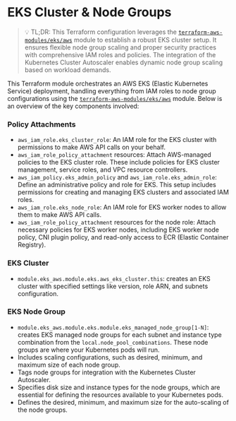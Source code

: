 # EKS Cluster & Node Groups

> 💡 TL;DR: This Terraform configuration leverages the [`terraform-aws-modules/eks/aws`](https://registry.terraform.io/modules/terraform-aws-modules/eks/aws/latest) module to establish a robust EKS cluster setup. It ensures flexible node group scaling and proper security practices with comprehensive IAM roles and policies. The integration of the Kubernetes Cluster Autoscaler enables dynamic node group scaling based on workload demands.

This Terraform module orchestrates an AWS EKS (Elastic Kubernetes Service) deployment, handling everything from IAM roles to node group configurations using the [`terraform-aws-modules/eks/aws`](https://registry.terraform.io/modules/terraform-aws-modules/eks/aws/latest) module. Below is an overview of the key components involved:

### Policy Attachments
- `aws_iam_role.eks_cluster_role`: An IAM role for the EKS cluster with permissions to make AWS API calls on your behalf.
- `aws_iam_role_policy_attachment` resources: Attach AWS-managed policies to the EKS cluster role. These include policies for EKS cluster management, service roles, and VPC resource controllers.
- `aws_iam_policy.eks_admin_policy` and `aws_iam_role.eks_admin_role`: Define an administrative policy and role for EKS. This setup includes permissions for creating and managing EKS clusters and associated IAM roles.
- `aws_iam_role.eks_node_role`: An IAM role for EKS worker nodes to allow them to make AWS API calls.
- `aws_iam_role_policy_attachment` resources for the node role: Attach necessary policies for EKS worker nodes, including EKS worker node policy, CNI plugin policy, and read-only access to ECR (Elastic Container Registry).

### EKS Cluster
- `module.eks_aws.module.eks.aws_eks_cluster.this`: creates an EKS cluster with specified settings like version, role ARN, and subnets configuration.

### EKS Node Group
- `module.eks_aws.module.eks.module.eks_managed_node_group[1-N]`: creates EKS managed node groups for each subnet and instance type combination from the `local.node_pool_combinations`. These node groups are where your Kubernetes pods will run.
- Includes scaling configurations, such as desired, minimum, and maximum size of each node group.
- Tags node groups for integration with the Kubernetes Cluster Autoscaler.
- Specifies disk size and instance types for the node groups, which are essential for defining the resources available to your Kubernetes pods.
- Defines the desired, minimum, and maximum size for the auto-scaling of the node groups.





